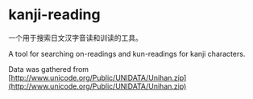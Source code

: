# kanji-reading

一个用于搜索日文汉字音读和训读的工具。

A tool for searching on-readings and kun-readings for kanji characters.

Data was gathered from [http://www.unicode.org/Public/UNIDATA/Unihan.zip](http://www.unicode.org/Public/UNIDATA/Unihan.zip)
